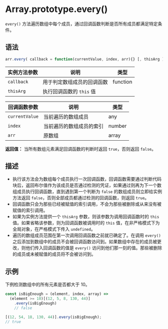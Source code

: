 # Array.prototype.every()

`every()` 方法遍历数组中每个成员，通过回调函数判断是否所有成员都满足特定条件。

## 语法

```js
arr.every( callback = function(currentValue, index, arr){} [, thisArg ] )
```

| 实例方法参数 | 说明                       | 类型     |
| ------------ | -------------------------- | -------- |
| `callback`   | 用于判定数组成员的回调函数 | function |
| `thisArg`    | 执行回调函数的 `this` 值   |          |

| 回调函数参数   | 说明                     | 类型   |
| -------------- | ------------------------ | ------ |
| `currentValue` | 当前遍历的数组成员       | any    |
| `index`        | 当前遍历的数组成员的索引 | number |
| `arr`          | 原数组                   | array  |

**返回值：** 当所有数组元素满足回调函数的判断时返回 `true`，否则返回 `false`。

## 描述

- 执行该方法会为数组每个成员执行一次回调函数，回调函数需要通过判断代码块后，返回布尔值作为该成员是否通过检测的凭证，如果通过则再为下一个数组成员执行回调函数，直到遇到第一个判断为 `false` 的数组成员则立即给实例方法返回 `false`，否则全部成员都通过检测的回调函数，则返回 `true`。
- 回调函数只会为那些已经被赋值的索引调用，不会为那些被删除或从来没有被赋值的索引调用。
- 如果为实例方法提供一个 `thisArg` 参数，则该参数为调用回调函数时的 `this` 值。如果省略该参数，则为回调函数被调用时的 `this` 值，在非严格模式下为全局对象，在严格模式下传入 `undefined`。
- 遍历的数组成员范围在第一次调用回调函数之前就已确定了。在调用 `every()` 之后添加到数组中的成员不会被回调函数访问到。如果数组中存在的成员被更改，则他们传入回调函数的值是 `every()` 访问到他们那一刻的值。那些被删除的成员或未被赋值的成员将不会被访问到。

## 示例

下例检测数组中的所有元素是否都大于 10。

```js
const isBigEnough = (element, index, array) =>
  (element >= 10)[(12, 5, 8, 130, 44)]
    .every(isBigEnough)
    // false

[(12, 54, 18, 130, 44)].every(isBigEnough);
// true
```
